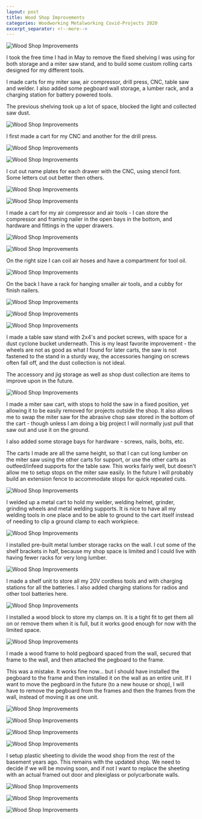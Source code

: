 ```yaml
---
layout: post
title: Wood Shop Improvements
categories: Woodworking Metalworking Covid-Projects 2020
excerpt_separator: <!--more-->
---
```


![Wood Shop Improvements](/images/wood-shop-improvements/0.jpg)

 I took the free time I had in May to remove the fixed shelving I was using for both storage and a miter saw stand, and to build some custom rolling carts designed for my different tools.
<!--more-->

I made carts for my miter saw, air compressor, drill press, CNC, table saw and welder.  I also added some pegboard wall storage, a lumber rack, and a charging station for battery powered tools.

The previous shelving took up a lot of space, blocked the light and collected saw dust.

![Wood Shop Improvements](/images/wood-shop-improvements/1.jpg)

I first made a cart for my CNC and another for the drill press.


![Wood Shop Improvements](/images/wood-shop-improvements/2.jpg)

![Wood Shop Improvements](/images/wood-shop-improvements/3.jpg)

I cut out name plates for each drawer with the CNC, using stencil font.  Some letters cut out better then others.

![Wood Shop Improvements](/images/wood-shop-improvements/4.jpg)

![Wood Shop Improvements](/images/wood-shop-improvements/5.jpg)

I made a cart for my air compressor and air tools - I can store the compressor and framing nailer in the open bays in the bottom, and hardware and fittings in the upper drawers.

![Wood Shop Improvements](/images/wood-shop-improvements/6.jpg)

![Wood Shop Improvements](/images/wood-shop-improvements/22.jpg)

On the right size I can coil air hoses and have a compartment for tool oil.

![Wood Shop Improvements](/images/wood-shop-improvements/23.jpg)

On the back I have a rack for hanging smaller air tools, and a cubby for finish nailers.

![Wood Shop Improvements](/images/wood-shop-improvements/24.jpg)

![Wood Shop Improvements](/images/wood-shop-improvements/7.jpg)

![Wood Shop Improvements](/images/wood-shop-improvements/10.jpg)

I made a table saw stand with 2x4's and pocket screws, with space for a dust cyclone bucket underneath.  This is my least favorite improvement - the wheels are not as good as what I found for later carts, the saw is not fastened to the stand in a sturdy way, the accessories hanging on screws often fall off, and the dust collection is not ideal.

The accessory and jig storage as well as shop dust collection are items to improve upon in the future.

![Wood Shop Improvements](/images/wood-shop-improvements/8.jpg)

I made a miter saw cart, with stops to hold the saw in a fixed position, yet allowing it to be easily removed for projects outside the shop.  It also allows me to swap the miter saw for the abrasive chop saw stored in the bottom of the cart - though unless I am doing a big project I will normally just pull that saw out and use it on the ground.

I also added some storage bays for hardware - screws, nails, bolts, etc.

The carts I made are all the same height, so that I can cut long lumber on the miter saw using the other carts for support, or use the other carts as outfeed/infeed supports for the table saw.  This works fairly well, but doesn't allow me to setup stops on the miter saw easily.  In the future I will probably build an extension fence to accommodate stops for quick repeated cuts.

![Wood Shop Improvements](/images/wood-shop-improvements/9.jpg)

I welded up a metal cart to hold my welder, welding helmet, grinder, grinding wheels and metal welding supports.  It is nice to have all my welding tools in one place and to be able to ground to the cart itself instead of needing to clip a ground clamp to each workpiece.

![Wood Shop Improvements](/images/wood-shop-improvements/11.jpg)

I installed pre-built metal lumber storage racks on the wall.  I cut some of the shelf brackets in half, because my shop space is limited and I could live with having fewer racks for very long lumber.

![Wood Shop Improvements](/images/wood-shop-improvements/12.jpg)

I made a shelf unit to store all my 20V cordless tools and with charging stations for all the batteries.  I also added charging stations for radios and other tool batteries here.

![Wood Shop Improvements](/images/wood-shop-improvements/13.jpg)

I installed a wood block to store my clamps on. It is a tight fit to get them all on or remove them when it is full, but it works good enough for now with the limited space.

![Wood Shop Improvements](/images/wood-shop-improvements/14.jpg)

I made a wood frame to hold pegboard spaced from the wall, secured that frame to the wall, and then attached the pegboard to the frame.

This was a mistake.  It works fine now... but I should have installed the pegboard to the frame and then installed it on the wall as an entire unit.  If I want to move the pegboard in the future (to a new house or shop), I will have to remove the pegboard from the frames and then the frames from the wall, instead of moving it as one unit.

![Wood Shop Improvements](/images/wood-shop-improvements/15.jpg)

![Wood Shop Improvements](/images/wood-shop-improvements/16.jpg)

![Wood Shop Improvements](/images/wood-shop-improvements/17.jpg)

![Wood Shop Improvements](/images/wood-shop-improvements/18.jpg)

I setup plastic sheeting to divide the wood shop from the rest of the basement years ago.  This remains with the updated shop.  We need to decide if we will be moving soon, and if not I want to replace the sheeting with an actual framed out door and plexiglass or polycarbonate walls.

![Wood Shop Improvements](/images/wood-shop-improvements/19.jpg)

![Wood Shop Improvements](/images/wood-shop-improvements/20.jpg)

![Wood Shop Improvements](/images/wood-shop-improvements/21.jpg)
